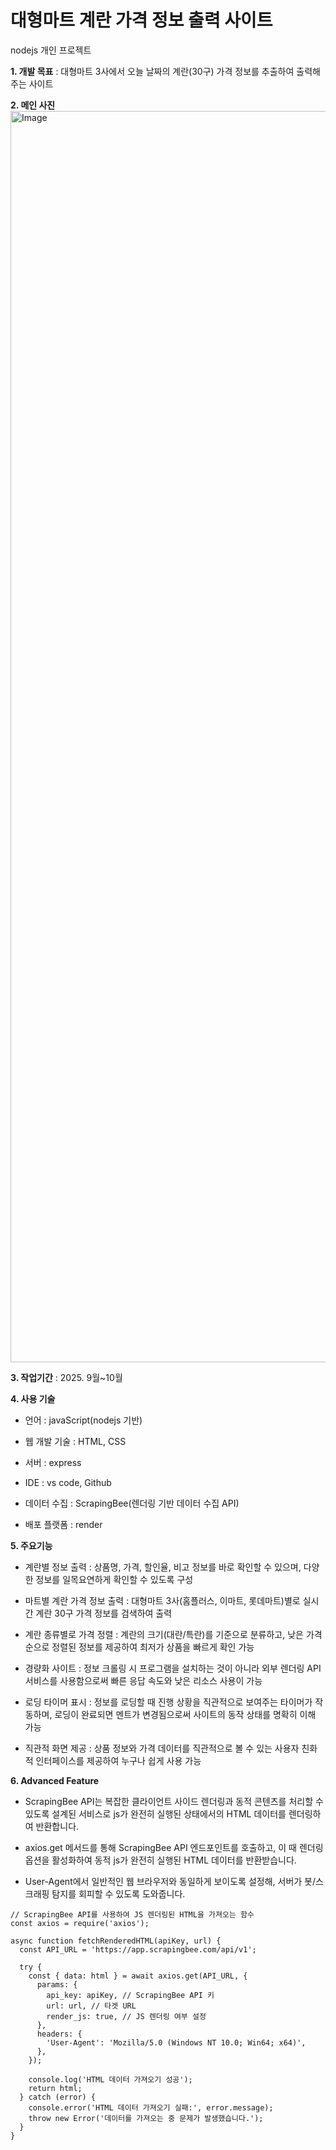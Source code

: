 # 대형마트 계란 가격 정보 출력 사이트
nodejs 개인 프로젝트

**1. 개발 목표** : 대형마트 3사에서 오늘 날짜의 계란(30구) 가격 정보를 추출하여 출력해주는 사이트

**2. 메인 사진**
<img width="2880" height="2002" alt="Image" src="https://github.com/user-attachments/assets/8e7b1368-17d1-4aa0-8c85-1cd01653a149" />

**3. 작업기간** : 2025. 9월~10월

**4. 사용 기술**

- 언어 : javaScript(nodejs 기반)

- 웹 개발 기술 : HTML, CSS

- 서버 : express

- IDE : vs code, Github

- 데이터 수집 : ScrapingBee(렌더링 기반 데이터 수집 API)

- 배포 플랫폼 : render

**5. 주요기능**

- 계란별 정보 출력 : 상품명, 가격, 할인율, 비고 정보를 바로 확인할 수 있으며, 다양한 정보를 일목요연하게 확인할 수 있도록 구성

- 마트별 계란 가격 정보 출력 : 대형마트 3사(홈플러스, 이마트, 롯데마트)별로 실시간 계란 30구 가격 정보를 검색하여 출력

- 계란 종류별로 가격 정렬 : 계란의 크기(대란/특란)를 기준으로 분류하고, 낮은 가격순으로 정렬된 정보를 제공하여 최저가 상품을 빠르게 확인 가능

- 경량화 사이트 : 정보 크롤링 시 프로그램을 설치하는 것이 아니라 외부 렌더링 API 서비스를 사용함으로써 빠른 응답 속도와 낮은 리소스 사용이 가능

- 로딩 타이머 표시 : 정보를 로딩할 때 진행 상황을 직관적으로 보여주는 타이머가 작동하며, 로딩이 완료되면 멘트가 변경됨으로써 사이트의 동작 상태를 명확히 이해 가능
  
- 직관적 화면 제공 : 상품 정보와 가격 데이터를 직관적으로 볼 수 있는 사용자 친화적 인터페이스를 제공하여 누구나 쉽게 사용 가능

**6. Advanced Feature**

- ScrapingBee API는 복잡한 클라이언트 사이드 렌더링과 동적 콘텐츠를 처리할 수 있도록 설계된 서비스로 js가 완전히 실행된 상태에서의 HTML 데이터를 렌더링하여 반환합니다.

- axios.get 메서드를 통해 ScrapingBee API 엔드포인트를 호출하고, 이 때 렌더링 옵션을 활성화하여 동적 js가 완전히 실행된 HTML 데이터를 반환받습니다.

- User-Agent에서 일반적인 웹 브라우저와 동일하게 보이도록 설정해, 서버가 봇/스크래핑 탐지를 회피할 수 있도록 도와줍니다.

```nodejs
// ScrapingBee API를 사용하여 JS 렌더링된 HTML을 가져오는 함수
const axios = require('axios');

async function fetchRenderedHTML(apiKey, url) {
  const API_URL = 'https://app.scrapingbee.com/api/v1';

  try {
    const { data: html } = await axios.get(API_URL, {
      params: {
        api_key: apiKey, // ScrapingBee API 키
        url: url, // 타겟 URL
        render_js: true, // JS 렌더링 여부 설정
      },
      headers: {
        'User-Agent': 'Mozilla/5.0 (Windows NT 10.0; Win64; x64)',
      },
    });

    console.log('HTML 데이터 가져오기 성공');
    return html;
  } catch (error) {
    console.error('HTML 데이터 가져오기 실패:', error.message);
    throw new Error('데이터를 가져오는 중 문제가 발생했습니다.');
  }
}
